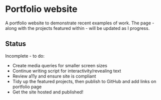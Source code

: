 # Portfolio website

A portfolio website to demonstrate recent examples of work. The page - along with the projects featured within - will be updated as I progress. 

## Status 
Incomplete - to do:

* Create media queries for smaller screen sizes
* Continue writing script for interactivity/revealing text
* Review a11y and ensure site is compliant
* Tidy up the featured projects, then publish to GitHub and add links on portfolio page
* Get the site hosted and published!